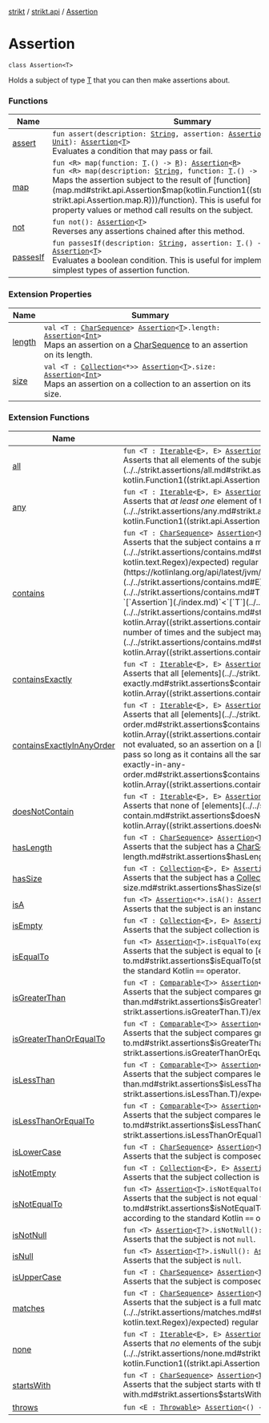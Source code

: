 [strikt](../../index.md) / [strikt.api](../index.md) / [Assertion](./index.md)

# Assertion

`class Assertion<T>`

Holds a subject of type [T](index.md#T) that you can then make assertions about.

### Functions

| Name | Summary |
|---|---|
| [assert](assert.md) | `fun assert(description: `[`String`](https://kotlinlang.org/api/latest/jvm/stdlib/kotlin/-string/index.html)`, assertion: `[`AssertionContext`](../-assertion-context/index.md)`<`[`T`](index.md#T)`>.() -> `[`Unit`](https://kotlinlang.org/api/latest/jvm/stdlib/kotlin/-unit/index.html)`): `[`Assertion`](./index.md)`<`[`T`](index.md#T)`>`<br>Evaluates a condition that may pass or fail. |
| [map](map.md) | `fun <R> map(function: `[`T`](index.md#T)`.() -> `[`R`](map.md#R)`): `[`Assertion`](./index.md)`<`[`R`](map.md#R)`>`<br>`fun <R> map(description: `[`String`](https://kotlinlang.org/api/latest/jvm/stdlib/kotlin/-string/index.html)`, function: `[`T`](index.md#T)`.() -> `[`R`](map.md#R)`): `[`Assertion`](./index.md)`<`[`R`](map.md#R)`>`<br>Maps the assertion subject to the result of [function](map.md#strikt.api.Assertion$map(kotlin.Function1((strikt.api.Assertion.T, strikt.api.Assertion.map.R)))/function). This is useful for chaining to property values or method call results on the subject. |
| [not](not.md) | `fun not(): `[`Assertion`](./index.md)`<`[`T`](index.md#T)`>`<br>Reverses any assertions chained after this method. |
| [passesIf](passes-if.md) | `fun passesIf(description: `[`String`](https://kotlinlang.org/api/latest/jvm/stdlib/kotlin/-string/index.html)`, assertion: `[`T`](index.md#T)`.() -> `[`Boolean`](https://kotlinlang.org/api/latest/jvm/stdlib/kotlin/-boolean/index.html)`): `[`Assertion`](./index.md)`<`[`T`](index.md#T)`>`<br>Evaluates a boolean condition. This is useful for implementing the simplest types of assertion function. |

### Extension Properties

| Name | Summary |
|---|---|
| [length](../../strikt.assertions/length.md) | `val <T : `[`CharSequence`](https://kotlinlang.org/api/latest/jvm/stdlib/kotlin/-char-sequence/index.html)`> `[`Assertion`](./index.md)`<`[`T`](../../strikt.assertions/length.md#T)`>.length: `[`Assertion`](./index.md)`<`[`Int`](https://kotlinlang.org/api/latest/jvm/stdlib/kotlin/-int/index.html)`>`<br>Maps an assertion on a [CharSequence](https://kotlinlang.org/api/latest/jvm/stdlib/kotlin/-char-sequence/index.html) to an assertion on its length. |
| [size](../../strikt.assertions/size.md) | `val <T : `[`Collection`](https://kotlinlang.org/api/latest/jvm/stdlib/kotlin.collections/-collection/index.html)`<*>> `[`Assertion`](./index.md)`<`[`T`](../../strikt.assertions/size.md#T)`>.size: `[`Assertion`](./index.md)`<`[`Int`](https://kotlinlang.org/api/latest/jvm/stdlib/kotlin/-int/index.html)`>`<br>Maps an assertion on a collection to an assertion on its size. |

### Extension Functions

| Name | Summary |
|---|---|
| [all](../../strikt.assertions/all.md) | `fun <T : `[`Iterable`](https://kotlinlang.org/api/latest/jvm/stdlib/kotlin.collections/-iterable/index.html)`<`[`E`](../../strikt.assertions/all.md#E)`>, E> `[`Assertion`](./index.md)`<`[`T`](../../strikt.assertions/all.md#T)`>.all(predicate: `[`Assertion`](./index.md)`<`[`E`](../../strikt.assertions/all.md#E)`>.() -> `[`Unit`](https://kotlinlang.org/api/latest/jvm/stdlib/kotlin/-unit/index.html)`): `[`Assertion`](./index.md)`<`[`T`](../../strikt.assertions/all.md#T)`>`<br>Asserts that all elements of the subject pass the assertions in [predicate](../../strikt.assertions/all.md#strikt.assertions$all(strikt.api.Assertion((strikt.assertions.all.T)), kotlin.Function1((strikt.api.Assertion((strikt.assertions.all.E)), kotlin.Unit)))/predicate). |
| [any](../../strikt.assertions/any.md) | `fun <T : `[`Iterable`](https://kotlinlang.org/api/latest/jvm/stdlib/kotlin.collections/-iterable/index.html)`<`[`E`](../../strikt.assertions/any.md#E)`>, E> `[`Assertion`](./index.md)`<`[`T`](../../strikt.assertions/any.md#T)`>.any(predicate: `[`Assertion`](./index.md)`<`[`E`](../../strikt.assertions/any.md#E)`>.() -> `[`Unit`](https://kotlinlang.org/api/latest/jvm/stdlib/kotlin/-unit/index.html)`): `[`Assertion`](./index.md)`<`[`T`](../../strikt.assertions/any.md#T)`>`<br>Asserts that *at least one* element of the subject pass the assertions in [predicate](../../strikt.assertions/any.md#strikt.assertions$any(strikt.api.Assertion((strikt.assertions.any.T)), kotlin.Function1((strikt.api.Assertion((strikt.assertions.any.E)), kotlin.Unit)))/predicate). |
| [contains](../../strikt.assertions/contains.md) | `fun <T : `[`CharSequence`](https://kotlinlang.org/api/latest/jvm/stdlib/kotlin/-char-sequence/index.html)`> `[`Assertion`](./index.md)`<`[`T`](../../strikt.assertions/contains.md#T)`>.contains(expected: `[`Regex`](https://kotlinlang.org/api/latest/jvm/stdlib/kotlin.text/-regex/index.html)`): `[`Assertion`](./index.md)`<`[`T`](../../strikt.assertions/contains.md#T)`>`<br>Asserts that the subject contains a match for the [expected](../../strikt.assertions/contains.md#strikt.assertions$contains(strikt.api.Assertion((strikt.assertions.contains.T)), kotlin.text.Regex)/expected) regular expression.`fun <T : `[`Iterable`](https://kotlinlang.org/api/latest/jvm/stdlib/kotlin.collections/-iterable/index.html)`<`[`E`](../../strikt.assertions/contains.md#E)`>, E> `[`Assertion`](./index.md)`<`[`T`](../../strikt.assertions/contains.md#T)`>.contains(vararg elements: `[`E`](../../strikt.assertions/contains.md#E)`): `[`Assertion`](./index.md)`<`[`T`](../../strikt.assertions/contains.md#T)`>`<br>Asserts that all [elements](../../strikt.assertions/contains.md#strikt.assertions$contains(strikt.api.Assertion((strikt.assertions.contains.T)), kotlin.Array((strikt.assertions.contains.E)))/elements) are present in the subject. The elements may exist in any order any number of times and the subject may contain further elements that were not specified. If either the subject or [elements](../../strikt.assertions/contains.md#strikt.assertions$contains(strikt.api.Assertion((strikt.assertions.contains.T)), kotlin.Array((strikt.assertions.contains.E)))/elements) are empty the assertion always fails. |
| [containsExactly](../../strikt.assertions/contains-exactly.md) | `fun <T : `[`Iterable`](https://kotlinlang.org/api/latest/jvm/stdlib/kotlin.collections/-iterable/index.html)`<`[`E`](../../strikt.assertions/contains-exactly.md#E)`>, E> `[`Assertion`](./index.md)`<`[`T`](../../strikt.assertions/contains-exactly.md#T)`>.containsExactly(vararg elements: `[`E`](../../strikt.assertions/contains-exactly.md#E)`): `[`Assertion`](./index.md)`<`[`T`](../../strikt.assertions/contains-exactly.md#T)`>`<br>Asserts that all [elements](../../strikt.assertions/contains-exactly.md#strikt.assertions$containsExactly(strikt.api.Assertion((strikt.assertions.containsExactly.T)), kotlin.Array((strikt.assertions.containsExactly.E)))/elements) *and no others* are present in the subject in the specified order. |
| [containsExactlyInAnyOrder](../../strikt.assertions/contains-exactly-in-any-order.md) | `fun <T : `[`Iterable`](https://kotlinlang.org/api/latest/jvm/stdlib/kotlin.collections/-iterable/index.html)`<`[`E`](../../strikt.assertions/contains-exactly-in-any-order.md#E)`>, E> `[`Assertion`](./index.md)`<`[`T`](../../strikt.assertions/contains-exactly-in-any-order.md#T)`>.containsExactlyInAnyOrder(vararg elements: `[`E`](../../strikt.assertions/contains-exactly-in-any-order.md#E)`): `[`Assertion`](./index.md)`<`[`T`](../../strikt.assertions/contains-exactly-in-any-order.md#T)`>`<br>Asserts that all [elements](../../strikt.assertions/contains-exactly-in-any-order.md#strikt.assertions$containsExactlyInAnyOrder(strikt.api.Assertion((strikt.assertions.containsExactlyInAnyOrder.T)), kotlin.Array((strikt.assertions.containsExactlyInAnyOrder.E)))/elements) *and no others* are present in the subject. Order is not evaluated, so an assertion on a [List](https://kotlinlang.org/api/latest/jvm/stdlib/kotlin.collections/-list/index.html) will pass so long as it contains all the same elements with the same cardinality as [elements](../../strikt.assertions/contains-exactly-in-any-order.md#strikt.assertions$containsExactlyInAnyOrder(strikt.api.Assertion((strikt.assertions.containsExactlyInAnyOrder.T)), kotlin.Array((strikt.assertions.containsExactlyInAnyOrder.E)))/elements) regardless of what order they appear in. |
| [doesNotContain](../../strikt.assertions/does-not-contain.md) | `fun <T : `[`Iterable`](https://kotlinlang.org/api/latest/jvm/stdlib/kotlin.collections/-iterable/index.html)`<`[`E`](../../strikt.assertions/does-not-contain.md#E)`>, E> `[`Assertion`](./index.md)`<`[`T`](../../strikt.assertions/does-not-contain.md#T)`>.doesNotContain(vararg elements: `[`E`](../../strikt.assertions/does-not-contain.md#E)`): `[`Assertion`](./index.md)`<`[`T`](../../strikt.assertions/does-not-contain.md#T)`>`<br>Asserts that none of [elements](../../strikt.assertions/does-not-contain.md#strikt.assertions$doesNotContain(strikt.api.Assertion((strikt.assertions.doesNotContain.T)), kotlin.Array((strikt.assertions.doesNotContain.E)))/elements) are present in the subject. |
| [hasLength](../../strikt.assertions/has-length.md) | `fun <T : `[`CharSequence`](https://kotlinlang.org/api/latest/jvm/stdlib/kotlin/-char-sequence/index.html)`> `[`Assertion`](./index.md)`<`[`T`](../../strikt.assertions/has-length.md#T)`>.hasLength(expected: `[`Int`](https://kotlinlang.org/api/latest/jvm/stdlib/kotlin/-int/index.html)`): `[`Assertion`](./index.md)`<`[`T`](../../strikt.assertions/has-length.md#T)`>`<br>Asserts that the subject has a [CharSequence.length](https://kotlinlang.org/api/latest/jvm/stdlib/kotlin/-char-sequence/length.html) of exactly [expected](../../strikt.assertions/has-length.md#strikt.assertions$hasLength(strikt.api.Assertion((strikt.assertions.hasLength.T)), kotlin.Int)/expected). |
| [hasSize](../../strikt.assertions/has-size.md) | `fun <T : `[`Collection`](https://kotlinlang.org/api/latest/jvm/stdlib/kotlin.collections/-collection/index.html)`<`[`E`](../../strikt.assertions/has-size.md#E)`>, E> `[`Assertion`](./index.md)`<`[`T`](../../strikt.assertions/has-size.md#T)`>.hasSize(expected: `[`Int`](https://kotlinlang.org/api/latest/jvm/stdlib/kotlin/-int/index.html)`): `[`Assertion`](./index.md)`<`[`T`](../../strikt.assertions/has-size.md#T)`>`<br>Asserts that the subject has a [Collection.size](https://kotlinlang.org/api/latest/jvm/stdlib/kotlin.collections/-collection/size.html) of exactly [expected](../../strikt.assertions/has-size.md#strikt.assertions$hasSize(strikt.api.Assertion((strikt.assertions.hasSize.T)), kotlin.Int)/expected). |
| [isA](../../strikt.assertions/is-a.md) | `fun <T> `[`Assertion`](./index.md)`<*>.isA(): `[`Assertion`](./index.md)`<`[`T`](../../strikt.assertions/is-a.md#T)`>`<br>Asserts that the subject is an instance of [T](../../strikt.assertions/is-a.md#T). |
| [isEmpty](../../strikt.assertions/is-empty.md) | `fun <T : `[`Collection`](https://kotlinlang.org/api/latest/jvm/stdlib/kotlin.collections/-collection/index.html)`<`[`E`](../../strikt.assertions/is-empty.md#E)`>, E> `[`Assertion`](./index.md)`<`[`T`](../../strikt.assertions/is-empty.md#T)`>.isEmpty(): `[`Assertion`](./index.md)`<`[`T`](../../strikt.assertions/is-empty.md#T)`>`<br>Asserts that the subject collection is empty. |
| [isEqualTo](../../strikt.assertions/is-equal-to.md) | `fun <T> `[`Assertion`](./index.md)`<`[`T`](../../strikt.assertions/is-equal-to.md#T)`>.isEqualTo(expected: `[`Any`](https://kotlinlang.org/api/latest/jvm/stdlib/kotlin/-any/index.html)`?): `[`Assertion`](./index.md)`<`[`T`](../../strikt.assertions/is-equal-to.md#T)`>`<br>Asserts that the subject is equal to [expected](../../strikt.assertions/is-equal-to.md#strikt.assertions$isEqualTo(strikt.api.Assertion((strikt.assertions.isEqualTo.T)), kotlin.Any)/expected) according to the standard Kotlin `==` operator. |
| [isGreaterThan](../../strikt.assertions/is-greater-than.md) | `fun <T : `[`Comparable`](https://kotlinlang.org/api/latest/jvm/stdlib/kotlin/-comparable/index.html)`<`[`T`](../../strikt.assertions/is-greater-than.md#T)`>> `[`Assertion`](./index.md)`<`[`T`](../../strikt.assertions/is-greater-than.md#T)`>.isGreaterThan(expected: `[`T`](../../strikt.assertions/is-greater-than.md#T)`): `[`Assertion`](./index.md)`<`[`T`](../../strikt.assertions/is-greater-than.md#T)`>`<br>Asserts that the subject compares greater than [expected](../../strikt.assertions/is-greater-than.md#strikt.assertions$isGreaterThan(strikt.api.Assertion((strikt.assertions.isGreaterThan.T)), strikt.assertions.isGreaterThan.T)/expected) according to Kotlin's standard `>` operator. |
| [isGreaterThanOrEqualTo](../../strikt.assertions/is-greater-than-or-equal-to.md) | `fun <T : `[`Comparable`](https://kotlinlang.org/api/latest/jvm/stdlib/kotlin/-comparable/index.html)`<`[`T`](../../strikt.assertions/is-greater-than-or-equal-to.md#T)`>> `[`Assertion`](./index.md)`<`[`T`](../../strikt.assertions/is-greater-than-or-equal-to.md#T)`>.isGreaterThanOrEqualTo(expected: `[`T`](../../strikt.assertions/is-greater-than-or-equal-to.md#T)`): `[`Assertion`](./index.md)`<`[`T`](../../strikt.assertions/is-greater-than-or-equal-to.md#T)`>`<br>Asserts that the subject compares greater than or equal to [expected](../../strikt.assertions/is-greater-than-or-equal-to.md#strikt.assertions$isGreaterThanOrEqualTo(strikt.api.Assertion((strikt.assertions.isGreaterThanOrEqualTo.T)), strikt.assertions.isGreaterThanOrEqualTo.T)/expected) according to Kotlin's standard `>=` operator. |
| [isLessThan](../../strikt.assertions/is-less-than.md) | `fun <T : `[`Comparable`](https://kotlinlang.org/api/latest/jvm/stdlib/kotlin/-comparable/index.html)`<`[`T`](../../strikt.assertions/is-less-than.md#T)`>> `[`Assertion`](./index.md)`<`[`T`](../../strikt.assertions/is-less-than.md#T)`>.isLessThan(expected: `[`T`](../../strikt.assertions/is-less-than.md#T)`): `[`Assertion`](./index.md)`<`[`T`](../../strikt.assertions/is-less-than.md#T)`>`<br>Asserts that the subject compares less than [expected](../../strikt.assertions/is-less-than.md#strikt.assertions$isLessThan(strikt.api.Assertion((strikt.assertions.isLessThan.T)), strikt.assertions.isLessThan.T)/expected) according to Kotlin's standard `<` operator. |
| [isLessThanOrEqualTo](../../strikt.assertions/is-less-than-or-equal-to.md) | `fun <T : `[`Comparable`](https://kotlinlang.org/api/latest/jvm/stdlib/kotlin/-comparable/index.html)`<`[`T`](../../strikt.assertions/is-less-than-or-equal-to.md#T)`>> `[`Assertion`](./index.md)`<`[`T`](../../strikt.assertions/is-less-than-or-equal-to.md#T)`>.isLessThanOrEqualTo(expected: `[`T`](../../strikt.assertions/is-less-than-or-equal-to.md#T)`): `[`Assertion`](./index.md)`<`[`T`](../../strikt.assertions/is-less-than-or-equal-to.md#T)`>`<br>Asserts that the subject compares less than or equal to [expected](../../strikt.assertions/is-less-than-or-equal-to.md#strikt.assertions$isLessThanOrEqualTo(strikt.api.Assertion((strikt.assertions.isLessThanOrEqualTo.T)), strikt.assertions.isLessThanOrEqualTo.T)/expected) according to Kotlin's standard `<=` operator. |
| [isLowerCase](../../strikt.assertions/is-lower-case.md) | `fun <T : `[`CharSequence`](https://kotlinlang.org/api/latest/jvm/stdlib/kotlin/-char-sequence/index.html)`> `[`Assertion`](./index.md)`<`[`T`](../../strikt.assertions/is-lower-case.md#T)`>.isLowerCase(): `[`Assertion`](./index.md)`<`[`T`](../../strikt.assertions/is-lower-case.md#T)`>`<br>Asserts that the subject is composed of all lower-case characters. |
| [isNotEmpty](../../strikt.assertions/is-not-empty.md) | `fun <T : `[`Collection`](https://kotlinlang.org/api/latest/jvm/stdlib/kotlin.collections/-collection/index.html)`<`[`E`](../../strikt.assertions/is-not-empty.md#E)`>, E> `[`Assertion`](./index.md)`<`[`T`](../../strikt.assertions/is-not-empty.md#T)`>.isNotEmpty(): `[`Assertion`](./index.md)`<`[`T`](../../strikt.assertions/is-not-empty.md#T)`>`<br>Asserts that the subject collection is *not* empty. |
| [isNotEqualTo](../../strikt.assertions/is-not-equal-to.md) | `fun <T> `[`Assertion`](./index.md)`<`[`T`](../../strikt.assertions/is-not-equal-to.md#T)`>.isNotEqualTo(expected: `[`Any`](https://kotlinlang.org/api/latest/jvm/stdlib/kotlin/-any/index.html)`?): `[`Assertion`](./index.md)`<`[`T`](../../strikt.assertions/is-not-equal-to.md#T)`>`<br>Asserts that the subject is not equal to [expected](../../strikt.assertions/is-not-equal-to.md#strikt.assertions$isNotEqualTo(strikt.api.Assertion((strikt.assertions.isNotEqualTo.T)), kotlin.Any)/expected) according to the standard Kotlin `==` operator. |
| [isNotNull](../../strikt.assertions/is-not-null.md) | `fun <T> `[`Assertion`](./index.md)`<`[`T`](../../strikt.assertions/is-not-null.md#T)`?>.isNotNull(): `[`Assertion`](./index.md)`<`[`T`](../../strikt.assertions/is-not-null.md#T)`>`<br>Asserts that the subject is not `null`. |
| [isNull](../../strikt.assertions/is-null.md) | `fun <T> `[`Assertion`](./index.md)`<`[`T`](../../strikt.assertions/is-null.md#T)`?>.isNull(): `[`Assertion`](./index.md)`<`[`Nothing`](https://kotlinlang.org/api/latest/jvm/stdlib/kotlin/-nothing/index.html)`>`<br>Asserts that the subject is `null`. |
| [isUpperCase](../../strikt.assertions/is-upper-case.md) | `fun <T : `[`CharSequence`](https://kotlinlang.org/api/latest/jvm/stdlib/kotlin/-char-sequence/index.html)`> `[`Assertion`](./index.md)`<`[`T`](../../strikt.assertions/is-upper-case.md#T)`>.isUpperCase(): `[`Assertion`](./index.md)`<`[`T`](../../strikt.assertions/is-upper-case.md#T)`>`<br>Asserts that the subject is composed of all upper-case characters. |
| [matches](../../strikt.assertions/matches.md) | `fun <T : `[`CharSequence`](https://kotlinlang.org/api/latest/jvm/stdlib/kotlin/-char-sequence/index.html)`> `[`Assertion`](./index.md)`<`[`T`](../../strikt.assertions/matches.md#T)`>.matches(expected: `[`Regex`](https://kotlinlang.org/api/latest/jvm/stdlib/kotlin.text/-regex/index.html)`): `[`Assertion`](./index.md)`<`[`T`](../../strikt.assertions/matches.md#T)`>`<br>Asserts that the subject is a full match for the [expected](../../strikt.assertions/matches.md#strikt.assertions$matches(strikt.api.Assertion((strikt.assertions.matches.T)), kotlin.text.Regex)/expected) regular expression. |
| [none](../../strikt.assertions/none.md) | `fun <T : `[`Iterable`](https://kotlinlang.org/api/latest/jvm/stdlib/kotlin.collections/-iterable/index.html)`<`[`E`](../../strikt.assertions/none.md#E)`>, E> `[`Assertion`](./index.md)`<`[`T`](../../strikt.assertions/none.md#T)`>.none(predicate: `[`Assertion`](./index.md)`<`[`E`](../../strikt.assertions/none.md#E)`>.() -> `[`Unit`](https://kotlinlang.org/api/latest/jvm/stdlib/kotlin/-unit/index.html)`): `[`Assertion`](./index.md)`<`[`T`](../../strikt.assertions/none.md#T)`>`<br>Asserts that *no* elements of the subject pass the assertions in [predicate](../../strikt.assertions/none.md#strikt.assertions$none(strikt.api.Assertion((strikt.assertions.none.T)), kotlin.Function1((strikt.api.Assertion((strikt.assertions.none.E)), kotlin.Unit)))/predicate). |
| [startsWith](../../strikt.assertions/starts-with.md) | `fun <T : `[`CharSequence`](https://kotlinlang.org/api/latest/jvm/stdlib/kotlin/-char-sequence/index.html)`> `[`Assertion`](./index.md)`<`[`T`](../../strikt.assertions/starts-with.md#T)`>.startsWith(expected: `[`Char`](https://kotlinlang.org/api/latest/jvm/stdlib/kotlin/-char/index.html)`): `[`Assertion`](./index.md)`<`[`T`](../../strikt.assertions/starts-with.md#T)`>`<br>Asserts that the subject starts with the [expected](../../strikt.assertions/starts-with.md#strikt.assertions$startsWith(strikt.api.Assertion((strikt.assertions.startsWith.T)), kotlin.Char)/expected) character. |
| [throws](../../strikt.assertions/throws.md) | `fun <E : `[`Throwable`](https://kotlinlang.org/api/latest/jvm/stdlib/kotlin/-throwable/index.html)`> `[`Assertion`](./index.md)`<() -> `[`Unit`](https://kotlinlang.org/api/latest/jvm/stdlib/kotlin/-unit/index.html)`>.throws(): `[`Assertion`](./index.md)`<`[`E`](../../strikt.assertions/throws.md#E)`>` |
